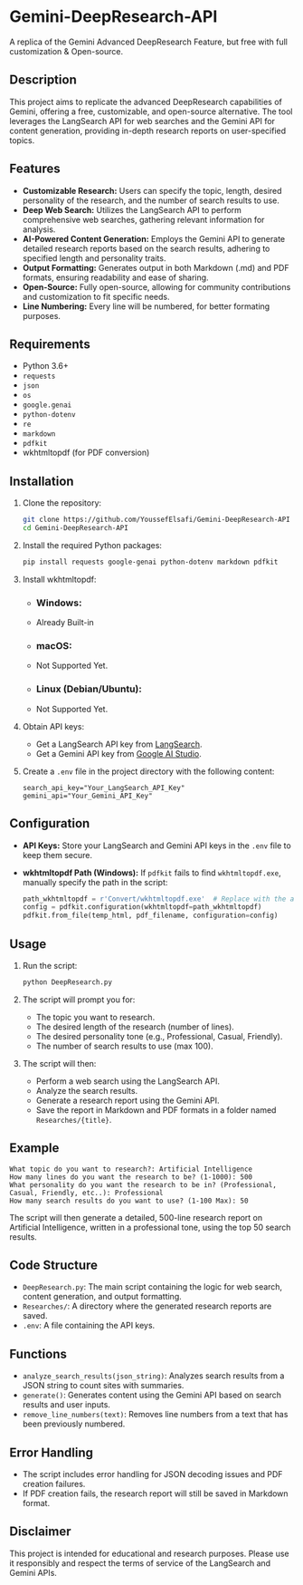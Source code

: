 # Gemini-DeepResearch-API

A replica of the Gemini Advanced DeepResearch Feature, but free with full customization & Open-source.

## Description

This project aims to replicate the advanced DeepResearch capabilities of Gemini, offering a free, customizable, and open-source alternative. The tool leverages the LangSearch API for web searches and the Gemini API for content generation, providing in-depth research reports on user-specified topics.

## Features

-   **Customizable Research:** Users can specify the topic, length, desired personality of the research, and the number of search results to use.
-   **Deep Web Search:** Utilizes the LangSearch API to perform comprehensive web searches, gathering relevant information for analysis.
-   **AI-Powered Content Generation:** Employs the Gemini API to generate detailed research reports based on the search results, adhering to specified length and personality traits.
-   **Output Formatting:** Generates output in both Markdown (.md) and PDF formats, ensuring readability and ease of sharing.
-   **Open-Source:** Fully open-source, allowing for community contributions and customization to fit specific needs.
-   **Line Numbering:** Every line will be numbered, for better formating purposes.

## Requirements

-   Python 3.6+
-   `requests`
-   `json`
-   `os`
-   `google.genai`
-   `python-dotenv`
-   `re`
-   `markdown`
-   `pdfkit`
-   wkhtmltopdf (for PDF conversion)

## Installation

1.  Clone the repository:

    ```bash
    git clone https://github.com/YoussefElsafi/Gemini-DeepResearch-API
    cd Gemini-DeepResearch-API
    ```

2.  Install the required Python packages:

    ```bash
    pip install requests google-genai python-dotenv markdown pdfkit
    ```

3.  Install wkhtmltopdf:

    -   ### **Windows:**
    -    Already Built-in
          

    -   ### **macOS:**

       *   Not Supported Yet.
         


    -   ### **Linux (Debian/Ubuntu):**

       *   Not Supported Yet.
         

4.  Obtain API keys:

    -   Get a LangSearch API key from [LangSearch](https://langsearch.com/api-keys).
    -   Get a Gemini API key from [Google AI Studio](https://aistudio.google.com/app/apikey).

5.  Create a `.env` file in the project directory with the following content:

    ```
    search_api_key="Your_LangSearch_API_Key"
    gemini_api="Your_Gemini_API_Key"
    ```

## Configuration

-   **API Keys:** Store your LangSearch and Gemini API keys in the `.env` file to keep them secure.
-   **wkhtmltopdf Path (Windows):** If `pdfkit` fails to find `wkhtmltopdf.exe`, manually specify the path in the script:

    ```python
    path_wkhtmltopdf = r'Convert/wkhtmltopdf.exe'  # Replace with the actual path
    config = pdfkit.configuration(wkhtmltopdf=path_wkhtmltopdf)
    pdfkit.from_file(temp_html, pdf_filename, configuration=config)
    ```

## Usage

1.  Run the script:

    ```bash
    python DeepResearch.py
    ```

2.  The script will prompt you for:
    -   The topic you want to research.
    -   The desired length of the research (number of lines).
    -   The desired personality tone (e.g., Professional, Casual, Friendly).
    -   The number of search results to use (max 100).

3.  The script will then:
    -   Perform a web search using the LangSearch API.
    -   Analyze the search results.
    -   Generate a research report using the Gemini API.
    -   Save the report in Markdown and PDF formats in a folder named `Researches/{title}`.

## Example

```
What topic do you want to research?: Artificial Intelligence
How many lines do you want the research to be? (1-1000): 500
What personality do you want the research to be in? (Professional, Casual, Friendly, etc..): Professional
How many search results do you want to use? (1-100 Max): 50
```

The script will then generate a detailed, 500-line research report on Artificial Intelligence, written in a professional tone, using the top 50 search results.

## Code Structure

-   `DeepResearch.py`: The main script containing the logic for web search, content generation, and output formatting.
-   `Researches/`: A directory where the generated research reports are saved.
-   `.env`: A file containing the API keys.

## Functions

-   `analyze_search_results(json_string)`: Analyzes search results from a JSON string to count sites with summaries.
-   `generate()`: Generates content using the Gemini API based on search results and user inputs.
-   `remove_line_numbers(text)`: Removes line numbers from a text that has been previously numbered.

## Error Handling

-   The script includes error handling for JSON decoding issues and PDF creation failures.
-   If PDF creation fails, the research report will still be saved in Markdown format.

## Disclaimer

This project is intended for educational and research purposes. Please use it responsibly and respect the terms of service of the LangSearch and Gemini APIs.
